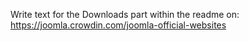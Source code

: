 Write text for the Downloads part within the readme on: https://joomla.crowdin.com/joomla-official-websites
